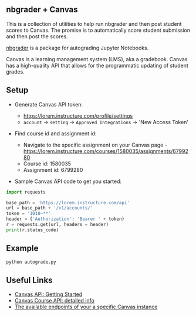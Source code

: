 nbgrader + Canvas
-------

This is a collection of utilities to help run nbgrader and then post student scores to Canvas. The promise is to automatically score student submission and then post the scores.

[nbgrader](https://github.com/jupyter/nbgrader) is a package for autograding Jupyter Notebooks. 

Canvas is a learning management system (LMS), aka a gradebook. Canvas has a high-quality API that allows for the programmatic updating of student grades.

Setup
------

- Generate Canvas API token:
  - https://lorem.instructure.com/profile/settings
  - `account` -> `setting` -> `Approved Integrations`  -> 'New Access Token'

- Find course id and assignment id:
  - Navigate to the specific assignment on your Canvas page - https://lorem.instructure.com/courses/1580035/assignments/6799280
  - Course id: 1580035
  - Assignment id: 6799280

- Sample Canvas API code to get you started:

```python
import requests

base_path = 'https://lorem.instructure.com/api'
url = base_path + '/v1/accounts/'
token = '1018~**'
header = {'Authorization': 'Bearer ' + token}
r = requests.get(url, headers = header)
print(r.status_code)
```

Example
------

```bash
python autograde.py 
```

Useful Links
------

- [Canvas API: Getting Started](https://community.canvaslms.com/docs/DOC-14390-canvas-apis-getting-started-the-practical-ins-and-outs-gotchas-tips-and-tricks#jive_content_id_API_Calls_Made_Simple__Curtis_Rose)
- [Canvas Course API: detailed info](https://canvas.instructure.com/doc/api/courses.html)
- [The available endpoints of your a specific Canvas instance](https://lorem.instructure.com/doc/api/live)
  